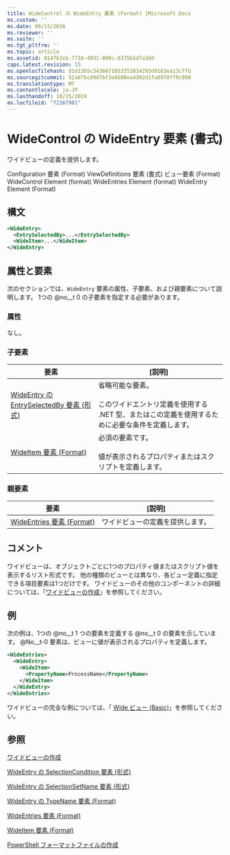```yaml
---
title: WideControl の WideEntry 要素 (Format) |Microsoft Docs
ms.custom: ''
ms.date: 09/13/2016
ms.reviewer: ''
ms.suite: ''
ms.tgt_pltfrm: ''
ms.topic: article
ms.assetid: 014763cb-7716-4931-899c-8375b5d7a3dd
caps.latest.revision: 15
ms.openlocfilehash: d1d13b5c3436871053353814293d9163ea13c7fb
ms.sourcegitcommit: 52a67bcd9d7bf3e8600ea4302d1fa8970ff9c998
ms.translationtype: MT
ms.contentlocale: ja-JP
ms.lasthandoff: 10/15/2019
ms.locfileid: "72367901"
---
```

# <a name="wideentry-element-for-widecontrol-format"></a>WideControl の WideEntry 要素 (書式)

ワイドビューの定義を提供します。

Configuration 要素 (Format) ViewDefinitions 要素 (書式) ビュー要素 (Format) WideControl Element (format) WideEntries Element (format) WideEntry Element (Format)

## <a name="syntax"></a>構文

```xml
<WideEntry>
  <EntrySelectedBy>...</EntrySelectedBy>
  <WideItem>...</WideItem>
</WideEntry>
```

## <a name="attributes-and-elements"></a>属性と要素

次のセクションでは、`WideEntry` 要素の属性、子要素、および親要素について説明します。 1つの @no__t 0 の子要素を指定する必要があります。

### <a name="attributes"></a>属性

なし。

### <a name="child-elements"></a>子要素

|要素|[説明]|
|-------------|-----------------|
|[WideEntry の EntrySelectedBy 要素 (形式)](./entryselectedby-element-for-wideentry-format.md)|省略可能な要素。<br /><br /> このワイドエントリ定義を使用する .NET 型、またはこの定義を使用するために必要な条件を定義します。|
|[WideItem 要素 (Format)](./wideitem-element-for-widecontrol-format.md)|必須の要素です。<br /><br /> 値が表示されるプロパティまたはスクリプトを定義します。|

### <a name="parent-elements"></a>親要素

|要素|[説明]|
|-------------|-----------------|
|[WideEntries 要素 (Format)](./wideentries-element-for-widecontrol-format.md)|ワイドビューの定義を提供します。|

## <a name="remarks"></a>コメント

ワイドビューは、オブジェクトごとに1つのプロパティ値またはスクリプト値を表示するリスト形式です。 他の種類のビューとは異なり、各ビュー定義に指定できる項目要素は1つだけです。 ワイドビューのその他のコンポーネントの詳細については、「[ワイドビューの作成](./creating-a-wide-view.md)」を参照してください。

## <a name="example"></a>例

次の例は、1つの @no__t 1 つの要素を定義する @no__t 0 の要素を示しています。 @No__t-0 要素は、ビューに値が表示されるプロパティを定義します。

```xml
<WideEntries>
  <WideEntry>
    <WideItem>
      <PropertyName>ProcessName</PropertyName>
    </WideItem>
  </WideEntry>
</WideEntries>

```

ワイドビューの完全な例については、「 [Wide ビュー (Basic)](./wide-view-basic.md)」を参照してください。

## <a name="see-also"></a>参照

[ワイドビューの作成](./creating-a-wide-view.md)

[WideEntry の SelectionCondition 要素 (形式)](./selectioncondition-element-for-entryselectedby-for-widecontrol-format.md)

[WideEntry の SelectionSetName 要素 (形式)](./selectionsetname-element-for-entryselectedby-for-widecontrol-format.md)

[WideEntry の TypeName 要素 (Format)](./typename-element-for-entryselectedby-for-wideentry-format.md)

[WideEntries 要素 (Format)](./wideentries-element-for-widecontrol-format.md)

[WideItem 要素 (Format)](./wideitem-element-for-widecontrol-format.md)

[PowerShell フォーマットファイルの作成](./writing-a-powershell-formatting-file.md)
